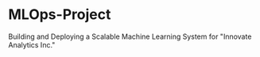 # MLOps-Project
Building and Deploying a Scalable Machine Learning System for "Innovate Analytics Inc."
